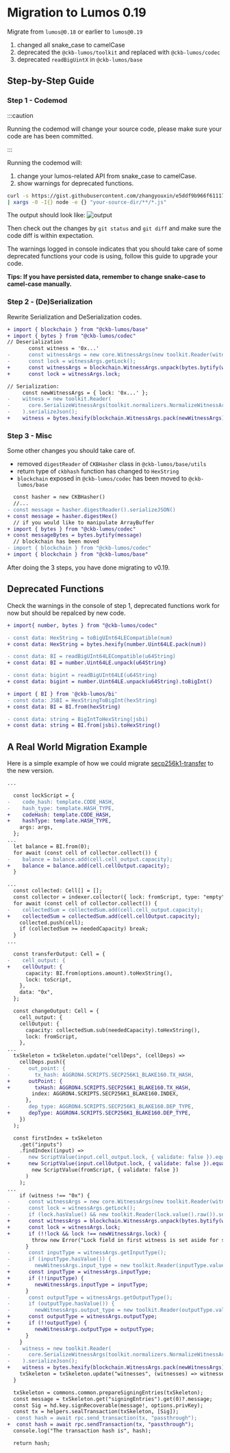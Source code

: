# Migration to Lumos 0.19

Migrate from `lumos@0.18` or earlier to `lumos@0.19`

1. changed all snake_case to camelCase
2. deprecated the `@ckb-lumos/toolkit` and replaced with `@ckb-lumos/codec`
3. deprecated `readBigUintX` in `@ckb-lumos/base`

## Step-by-Step Guide

### Step 1 - Codemod

:::caution

Running the codemod will change your source code, please make sure your code are has been committed.

:::

Running the codemod will:

1. change your lumos-related API from snake_case to camelCase.
2. show warnings for deprecated functions.

```sh
curl -s https://gist.githubusercontent.com/zhangyouxin/e5ddf9b966f611173a01d6c98715c931/raw \
| xargs -0 -I{} node -e {} "your-source-dir/**/*.js"
```

The output should look like: ![output](../../assets/codemod-ouput.png)

Then check out the changes by `git status` and `git diff` and make sure the code diff is within expectation.

The warnings logged in console indicates that you should take care of some deprecated functions your code is using, follow this guide to upgrade your code.

**Tips: If you have persisted data, remember to change snake-case to camel-case manually.**

### Step 2 - (De)Serialization

Rewrite Serialization and DeSerialization codes.

```diff
+ import { blockchain } from "@ckb-lumos/base"
+ import { bytes } from "@ckb-lumos/codec"
// Deserialization
       const witness = '0x...'
-      const witnessArgs = new core.WitnessArgs(new toolkit.Reader(witness));
-      const lock = witnessArgs.getLock();
+      const witnessArgs = blockchain.WitnessArgs.unpack(bytes.bytify(witness))
+      const lock = witnessArgs.lock;

// Serialization:
     const newWitnessArgs = { lock: '0x...' };
-    witness = new toolkit.Reader(
-      core.SerializeWitnessArgs(toolkit.normalizers.NormalizeWitnessArgs(newWitnessArgs))
-    ).serializeJson();
+    witness = bytes.hexify(blockchain.WitnessArgs.pack(newWitnessArgs))
```

### Step 3 - Misc

Some other changes you should take care of.

- removed `digestReader` of `CKBHasher` class in `@ckb-lumos/base/utils`
- return type of `ckbhash` function has changed to `HexString`
- `blockchain` exposed in `@ckb-lumos/codec` has been moved to `@ckb-lumos/base`

```diff
  const hasher = new CKBHasher()
  //...
- const message = hasher.digestReader().serializeJSON()
+ const message = hasher.digestHex()
  // if you would like to manipulate ArrayBuffer
+ import { bytes } from "@ckb-lumos/codec"
+ const messageBytes = bytes.bytify(message)
  // blockchain has been moved
- import { blockchain } from "@ckb-lumos/codec"
+ import { blockchain } from "@ckb-lumos/base"
```

After doing the 3 steps, you have done migrating to v0.19.

## Deprecated Functions

Check the warnings in the console of step 1,  deprecated functions work for now but should be repalced by new code.

```diff
+ import{ number, bytes } from "@ckb-lumos/codec"

- const data: HexString = toBigUInt64LECompatible(num)
+ const data: HexString = bytes.hexify(number.Uint64LE.pack(num))

- const data: BI = readBigUInt64LECompatible(u64String)
+ const data: BI = number.Uint64LE.unpack(u64String)

- const data: bigint = readBigUInt64LE(u64String)
+ const data: bigint = number.Uint64LE.unpack(u64String).toBigInt()

+ import { BI } from '@ckb-lumos/bi'
- const data: JSBI = HexStringToBigInt(hexString)
+ const data: BI = BI.from(hexString)

- const data: string = BigIntToHexString(jsbi)
+ const data: string = BI.from(jsbi).toHexString()
```

## A Real World Migration Example

Here is a simple example of how we could migrate [secp256k1-transfer](https://github.com/ckb-js/lumos/blob/1669bf527c/examples/secp256k1-transfer/lib.ts) to the new version.

```diff
...

  const lockScript = {
-    code_hash: template.CODE_HASH,
-    hash_type: template.HASH_TYPE,
+    codeHash: template.CODE_HASH,
+    hashType: template.HASH_TYPE,
    args: args,
  };
...
  let balance = BI.from(0);
  for await (const cell of collector.collect()) {
-    balance = balance.add(cell.cell_output.capacity);
+    balance = balance.add(cell.cellOutput.capacity);
  }

...
  const collected: Cell[] = [];
  const collector = indexer.collector({ lock: fromScript, type: "empty" });
  for await (const cell of collector.collect()) {
-    collectedSum = collectedSum.add(cell.cell_output.capacity);
+    collectedSum = collectedSum.add(cell.cellOutput.capacity);
    collected.push(cell);
    if (collectedSum >= neededCapacity) break;
  }
...

  const transferOutput: Cell = {
-    cell_output: {
+    cellOutput: {
      capacity: BI.from(options.amount).toHexString(),
      lock: toScript,
    },
    data: "0x",
  };

  const changeOutput: Cell = {
    cell_output: {
    cellOutput: {
      capacity: collectedSum.sub(neededCapacity).toHexString(),
      lock: fromScript,
    },
...
  txSkeleton = txSkeleton.update("cellDeps", (cellDeps) =>
    cellDeps.push({
-      out_point: {
-        tx_hash: AGGRON4.SCRIPTS.SECP256K1_BLAKE160.TX_HASH,
+      outPoint: {
+        txHash: AGGRON4.SCRIPTS.SECP256K1_BLAKE160.TX_HASH,
        index: AGGRON4.SCRIPTS.SECP256K1_BLAKE160.INDEX,
      },
-      dep_type: AGGRON4.SCRIPTS.SECP256K1_BLAKE160.DEP_TYPE,
+      depType: AGGRON4.SCRIPTS.SECP256K1_BLAKE160.DEP_TYPE,
    })
  );

  const firstIndex = txSkeleton
    .get("inputs")
    .findIndex((input) =>
-      new ScriptValue(input.cell_output.lock, { validate: false }).equals(
+      new ScriptValue(input.cellOutput.lock, { validate: false }).equals(
        new ScriptValue(fromScript, { validate: false })
      )
    );
...
    if (witness !== "0x") {
-      const witnessArgs = new core.WitnessArgs(new toolkit.Reader(witness));
-      const lock = witnessArgs.getLock();
-      if (lock.hasValue() && new toolkit.Reader(lock.value().raw()).serializeJson() !== newWitnessArgs.lock) {
+      const witnessArgs = blockchain.WitnessArgs.unpack(bytes.bytify(witness))
+      const lock = witnessArgs.lock;
+      if (!!lock && lock !== newWitnessArgs.lock) {
        throw new Error("Lock field in first witness is set aside for signature!");
      }
-      const inputType = witnessArgs.getInputType();
-      if (inputType.hasValue()) {
-        newWitnessArgs.input_type = new toolkit.Reader(inputType.value().raw()).serializeJson();
+      const inputType = witnessArgs.inputType;
+      if (!!inputType) {
+        newWitnessArgs.inputType = inputType;
      }
-      const outputType = witnessArgs.getOutputType();
-      if (outputType.hasValue()) {
-        newWitnessArgs.output_type = new toolkit.Reader(outputType.value().raw()).serializeJson();
+      const outputType = witnessArgs.outputType;
+      if (!!outputType) {
+        newWitnessArgs.outputType = outputType;
      }
    }
-    witness = new toolkit.Reader(
-      core.SerializeWitnessArgs(toolkit.normalizers.NormalizeWitnessArgs(newWitnessArgs))
-    ).serializeJson();
+    witness = bytes.hexify(blockchain.WitnessArgs.pack(newWitnessArgs))
    txSkeleton = txSkeleton.update("witnesses", (witnesses) => witnesses.set(firstIndex, witness));
  }

  txSkeleton = commons.common.prepareSigningEntries(txSkeleton);
  const message = txSkeleton.get("signingEntries").get(0)?.message;
  const Sig = hd.key.signRecoverable(message!, options.privKey);
  const tx = helpers.sealTransaction(txSkeleton, [Sig]);
-  const hash = await rpc.send_transaction(tx, "passthrough");
+  const hash = await rpc.sendTransaction(tx, "passthrough");
  console.log("The transaction hash is", hash);

  return hash;
```
